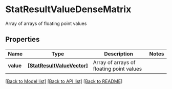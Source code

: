# StatResultValueDenseMatrix

Array of arrays of floating point values

## Properties
Name | Type | Description | Notes
------------ | ------------- | ------------- | -------------
**value** | [**[StatResultValueVector]**](StatResultValueVector.md) | Array of arrays of floating point values | 

[[Back to Model list]](../README.md#documentation-for-models) [[Back to API list]](../README.md#documentation-for-api-endpoints) [[Back to README]](../README.md)


